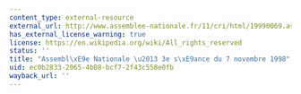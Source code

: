 ```yaml
---
content_type: external-resource
external_url: http://www.assemblee-nationale.fr/11/cri/html/19990069.asp#08411
has_external_license_warning: true
license: https://en.wikipedia.org/wiki/All_rights_reserved
status: ''
title: "Assembl\xE9e Nationale \u2013 3e s\xE9ance du 7 novembre 1998"
uid: ec0b2833-2065-4b08-bcf7-2f43c558e0fb
wayback_url: ''
---
```

